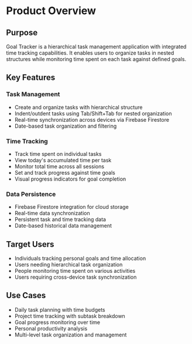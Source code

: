 # Product Overview

## Purpose
Goal Tracker is a hierarchical task management application with integrated time tracking capabilities. It enables users to organize tasks in nested structures while monitoring time spent on each task against defined goals.

## Key Features

### Task Management
- Create and organize tasks with hierarchical structure
- Indent/outdent tasks using Tab/Shift+Tab for nested organization
- Real-time synchronization across devices via Firebase Firestore
- Date-based task organization and filtering

### Time Tracking
- Track time spent on individual tasks
- View today's accumulated time per task
- Monitor total time across all sessions
- Set and track progress against time goals
- Visual progress indicators for goal completion

### Data Persistence
- Firebase Firestore integration for cloud storage
- Real-time data synchronization
- Persistent task and time tracking data
- Date-based historical data management

## Target Users
- Individuals tracking personal goals and time allocation
- Users needing hierarchical task organization
- People monitoring time spent on various activities
- Users requiring cross-device task synchronization

## Use Cases
- Daily task planning with time budgets
- Project time tracking with subtask breakdown
- Goal progress monitoring over time
- Personal productivity analysis
- Multi-level task organization and management
